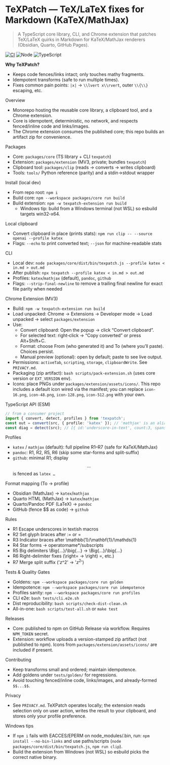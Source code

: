 # TeXPatch — TeX/LaTeX fixes for Markdown (KaTeX/MathJax)

> A TypeScript core library, CLI, and Chrome extension that patches TeX/LaTeX quirks in Markdown for KaTeX/MathJax renderers (Obsidian, Quarto, GitHub Pages).

[![CI](https://github.com/pakkinlau/TeXPatch/actions/workflows/ci.yml/badge.svg)](https://github.com/pakkinlau/TeXPatch/actions/workflows/ci.yml)
![Node](https://img.shields.io/badge/node-%3E%3D20-brightgreen)
![TypeScript](https://img.shields.io/badge/TypeScript-checked-informational)

**Why TeXPatch?**
- Keeps code fences/links intact; only touches mathy fragments.
- Idempotent transforms (safe to run multiple times).
- Fixes common pain points: `|x|` → `\\lvert x\\rvert`, outer `\\{\\}` escaping, etc.

Overview
- Monorepo hosting the reusable core library, a clipboard tool, and a Chrome extension.
- Core is idempotent, deterministic, no network, and respects fenced/inline code and links/images.
- The Chrome extension consumes the published core; this repo builds an artifact zip for convenience.

Packages
- Core: `packages/core` (TS library + CLI `texpatch`)
- Extension: `packages/extension` (MV3, private; bundles `texpatch`)
- Clipboard tool: `packages/clip` (reads → converts → writes clipboard)
- Tools: `tools/` Python reference (parity) and a stdin→stdout wrapper

Install (local dev)
- From repo root: `npm i`
- Build core: `npm --workspace packages/core run build`
- Build extension: `npm -w texpatch-extension run build`
  - Windows tip: build from a Windows terminal (not WSL) so esbuild targets win32-x64.

Local clipboard
- Convert clipboard in place (prints stats): `npm run clip -- --source openai --profile katex`
- Flags: `--echo` to print converted text; `--json` for machine-readable stats

CLI
- Local dev: `node packages/core/dist/bin/texpatch.js --profile katex < in.md > out.md`
- After publish: `npx texpatch --profile katex < in.md > out.md`
- Profiles: `katex`/`mathjax` (default), `pandoc`, `github`
- Flags: `--strip-final-newline` to remove a trailing final newline for exact file parity when needed

Chrome Extension (MV3)
- Build: `npm -w texpatch-extension run build`
- Load unpacked: Chrome → Extensions → Developer mode → Load unpacked → select `packages/extension`
- Use:
  - Convert clipboard: Open the popup → click “Convert clipboard”.
  - For selected text: right‑click → “Copy converted” or press Alt+Shift+C.
  - Format: choose From (who generated it) and To (where you’ll paste). Choices persist.
  - Manual preview (optional): open by default; paste to see live output.
- Permissions: `activeTab`, `scripting`, `storage`, `clipboardWrite`. See `PRIVACY.md`.
- Packaging (zip artifact): `bash scripts/pack-extension.sh` (uses core version or `EXT_VERSION` env).
 - Icons: place PNGs under `packages/extension/assets/icons/`. This repo includes a default icon wired via the manifest; you can replace
   `icon-16.png`, `icon-48.png`, `icon-128.png`, `icon-512.png` with your own.

TypeScript API (ESM)
```ts
// from a consumer project
import { convert, detect, profiles } from 'texpatch';
const out = convert(src, { profile: 'katex' }); // 'mathjax' is an alias of 'katex'
const diag = detect(src); // [{ id:'underscore-in-text', count:3, spans:[...] }]
```

Profiles
- `katex` / `mathjax` (default): full pipeline R1–R7 (safe for KaTeX/MathJax)
- `pandoc`: R1, R2, R5, R6 (skip some star-forms and split-suffix)
- `github`: minimal R1; display $$…$$ is fenced as ```latex … ```

Format mapping (To → profile)
- Obsidian (MathJax) → `katex`/`mathjax`
- Quarto HTML (MathJax) → `katex`/`mathjax`
- Quarto/Pandoc PDF (LaTeX) → `pandoc`
- GitHub (fence $$ as code) → `github`

Rules
- R1 Escape underscores in textish macros
- R2 Set glyph braces after := or =
- R3 Indicator braces after \mathbb{1}/\mathbf{1}/\mathds{1}
- R4 Star forms → operatorname*/subscripts
- R5 Big delimiters \Big{…}/\big{…} → \Big\{…\}/\big\{…\}
- R6 Right-delimiter fixes (\right= → \right) =, etc.)
- R7 Merge split suffix ('$z$^2' → '$z^2$')

Tests & Quality Gates
- Goldens: `npm --workspace packages/core run golden`
- Idempotence: `npm --workspace packages/core run idempotence`
- Profiles sanity: `npm --workspace packages/core run profiles`
- CLI e2e: `bash tests/cli.e2e.sh`
- Dist reproducibility: `bash scripts/check-dist-clean.sh`
- All-in-one: `bash scripts/test-all.sh` or `make test`

Releases
- Core: published to npm on GitHub Release via workflow. Requires `NPM_TOKEN` secret.
- Extension: workflow uploads a version-stamped zip artifact (not published to npm). Icons from `packages/extension/assets/icons/` are included if present.

Contributing
- Keep transforms small and ordered; maintain idempotence.
- Add goldens under `tests/golden/` for regressions.
- Avoid touching fenced/inline code, links/images, and already-formed `$$...$$`.

Privacy
- See `PRIVACY.md`. TeXPatch operates locally; the extension reads selection only on user action, writes the result to your clipboard, and stores only your profile preference.

Windows tips
- If `npm i` fails with EACCES/EPERM on node_modules/.bin, run: `npm install --no-bin-links` and use paths/scripts (`node packages/core/dist/bin/texpatch.js`, `npm run clip`).
- Build the extension from Windows (not WSL) so esbuild picks the correct native binary.

